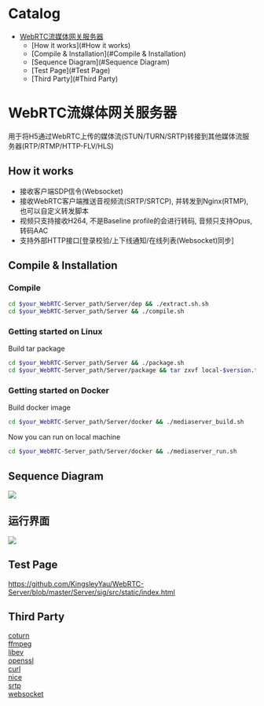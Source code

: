Catalog
=================

   * [WebRTC流媒体网关服务器](#WebRTC流媒体网关服务器)
   		* [How it works](#How it works)
   		* [Compile & Installation](#Compile & Installation)
   		* [Sequence Diagram](#Sequence Diagram)
   		* [Test Page](#Test Page)
      * [Third Party](#Third Party)
      
      
# WebRTC流媒体网关服务器
用于将H5通过WebRTC上传的媒体流(STUN/TURN/SRTP)转接到其他媒体流服务器(RTP/RTMP/HTTP-FLV/HLS)

## How it works
- 接收客户端SDP信令(Websocket)
- 接收WebRTC客户端推送音视频流(SRTP/SRTCP), 并转发到Nginx(RTMP), 也可以自定义转发脚本
- 视频只支持接收H264, 不是Baseline profile的会进行转码, 音频只支持Opus, 转码AAC
- 支持外部HTTP接口[登录校验/上下线通知/在线列表(Websocket)同步]

## Compile & Installation
### Compile
```bash
cd $your_WebRTC-Server_path/Server/dep && ./extract.sh.sh
cd $your_WebRTC-Server_path/Server && ./compile.sh
```

### Getting started on Linux
Build tar package
```bash
cd $your_WebRTC-Server_path/Server && ./package.sh
cd $your_WebRTC-Server_path/Server/package && tar zxvf local-$version.tar.gz && cd local && ./install.sh
```

### Getting started on Docker
Build docker image
```bash
cd $your_WebRTC-Server_path/Server/docker && ./mediaserver_build.sh
```
Now you can run on local machine
```bash
cd $your_WebRTC-Server_path/Server/docker && ./mediaserver_run.sh
```

## Sequence Diagram
![](https://github.com/KingsleyYau/WebRTC-Server/blob/master/Server/doc/MediaServer_Call_Sequence.png?raw=true)

## 运行界面
![](https://github.com/KingsleyYau/WebRTC-Server/blob/master/demo.png?raw=true)

## Test Page
https://github.com/KingsleyYau/WebRTC-Server/blob/master/Server/sig/src/static/index.html

## Third Party
[coturn](https://github.com/coturn/coturn)</br>
[ffmpeg](https://www.ffmpeg.org/)</br>
[libev](http://software.schmorp.de/pkg/libev.html)</br>
[openssl](https://www.openssl.org/)</br>
[curl](https://curl.haxx.se/)</br>
[nice](https://github.com/libnice/libnice)</br>
[srtp](https://github.com/cisco/libsrtp)</br>
[websocket](https://github.com/zaphoyd/websocketpp)</br>
